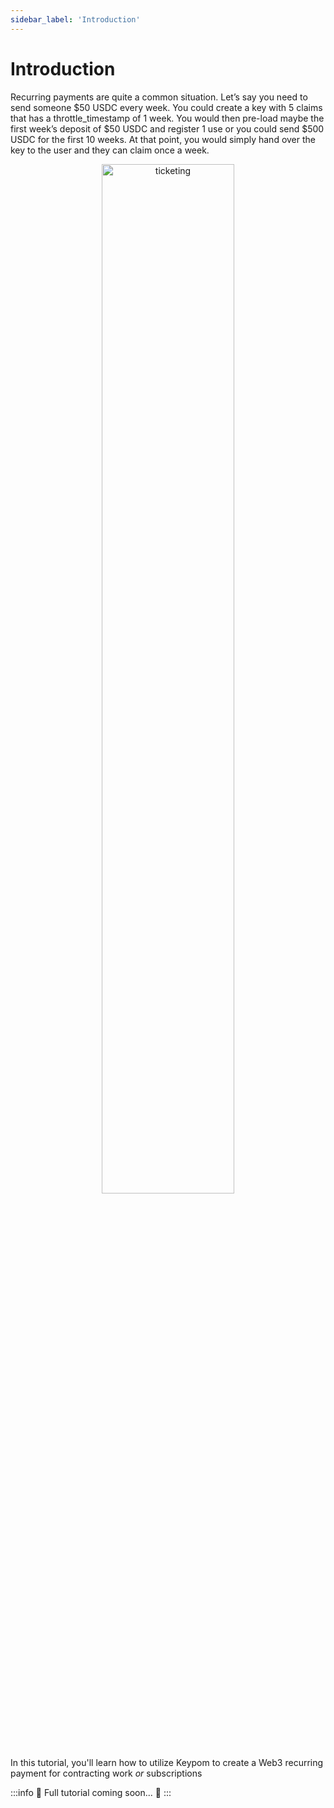 ```yaml
---
sidebar_label: 'Introduction'
---
```

# Introduction

Recurring payments are quite a common situation. Let’s say you need to send someone $50 USDC every week. You could create a key with 5 claims that has a throttle_timestamp of 1 week. You would then pre-load maybe the first week’s deposit of $50 USDC and register 1 use or you could send $500 USDC for the first 10 weeks. At that point, you would simply hand over the key to the user and they can claim once a week.

<p align="center">
  <img src={require("/static/img/docs/advanced-tutorials/subscriptions/recurring_payments.png").default} width="65%" height="65%" alt="ticketing"/>
</p>

In this tutorial, you'll learn how to utilize Keypom to create a Web3 recurring payment for contracting work *or* subscriptions

:::info
🚧 Full tutorial coming soon... 🚧
:::